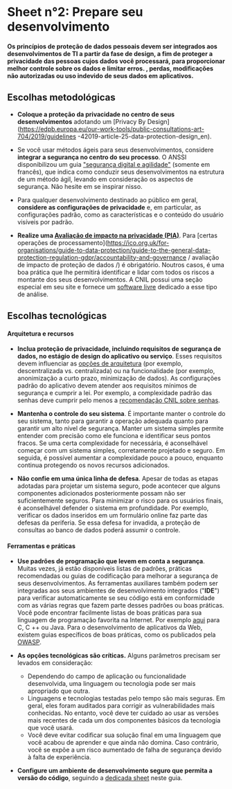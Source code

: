 # Sheet n°2: Prepare seu desenvolvimento

#### Os princípios de proteção de dados pessoais devem ser integrados aos desenvolvimentos de TI a partir da fase de design, a fim de proteger a privacidade das pessoas cujos dados você processará, para proporcionar melhor controle sobre os dados e limitar erros. , perdas, modificações não autorizadas ou uso indevido de seus dados em aplicativos.

## Escolhas metodológicas

* **Coloque a proteção da privacidade no centro de seus desenvolvimentos** adotando um [Privacy By Design](https://edpb.europa.eu/our-work-tools/public-consultations-art-704/2019/guidelines -42019-article-25-data-protection-design_en).

* Se você usar métodos ágeis para seus desenvolvimentos, considere **integrar a segurança no centro do seu processo**. O ANSSI disponibilizou um guia ["segurança digital e agilidade"](https://www.ssi.gouv.fr/uploads/2018/11/guide-securite-numerique-agile-anssi-pa-v1.pdf) (somente em francês), que indica como conduzir seus desenvolvimentos na estrutura de um método ágil, levando em consideração os aspectos de segurança. Não hesite em se inspirar nisso.

* Para qualquer desenvolvimento destinado ao público em geral, **considere as configurações de privacidade** e, em particular, as configurações padrão, como as características e o conteúdo do usuário visíveis por padrão.

* **Realize uma [Avaliação de impacto na privacidade (PIA)](https://www.cnil.fr/en/privacy-impact-assessment-pia)**. Para [certas operações de processamento](https://ico.org.uk/for-organisations/guide-to-data-protection/guide-to-the-general-data-protection-regulation-gdpr/accountability-and-governance / avaliação de impacto de proteção de dados /) é obrigatório. Noutros casos, é uma boa prática que lhe permitirá identificar e lidar com todos os riscos a montante dos seus desenvolvimentos. A CNIL possui uma seção especial em seu site e fornece um [software livre](https://www.cnil.fr/en/open-source-pia-software-helps-carry-out-data-protection-impact-assment ) dedicado a esse tipo de análise.

## Escolhas tecnológicas

#### Arquitetura e recursos

* **Inclua proteção de privacidade, incluindo requisitos de segurança de dados, no estágio de design do aplicativo ou serviço**. Esses requisitos devem influenciar as [opções de arquitetura](#Sheet_n°5:_Fazer_um_início_da_informática_de_arquitetura) (por exemplo, descentralizada vs. centralizada) ou na funcionalidade (por exemplo, anonimização a curto prazo, minimização de dados). As configurações padrão do aplicativo devem atender aos requisitos mínimos de segurança e cumprir a lei. Por exemplo, a complexidade padrão das senhas deve cumprir pelo menos a [recomendação CNIL sobre senhas](https://www.cnil.fr/fr/node/23803).

* **Mantenha o controle do seu sistema**. É importante manter o controle do seu sistema, tanto para garantir a operação adequada quanto para garantir um alto nível de segurança. Manter um sistema simples permite entender com precisão como ele funciona e identificar seus pontos fracos. Se uma certa complexidade for necessária, é aconselhável começar com um sistema simples, corretamente projetado e seguro. Em seguida, é possível aumentar a complexidade pouco a pouco, enquanto continua protegendo os novos recursos adicionados.

* **Não confie em uma única linha de defesa**. Apesar de todas as etapas adotadas para projetar um sistema seguro, pode acontecer que alguns componentes adicionados posteriormente possam não ser suficientemente seguros. Para minimizar o risco para os usuários finais, é aconselhável defender o sistema em profundidade. Por exemplo, verificar os dados inseridos em um formulário online faz parte das defesas da periferia. Se essa defesa for invadida, a proteção de consultas ao banco de dados poderá assumir o controle.


#### Ferramentas e práticas

* **Use padrões de programação que levem em conta a segurança**. Muitas vezes, já estão disponíveis listas de padrões, práticas recomendadas ou guias de codificação para melhorar a segurança de seus desenvolvimentos. As ferramentas auxiliares também podem ser integradas aos seus ambientes de desenvolvimento integrados ("**IDE**") para verificar automaticamente se seu código está em conformidade com as várias regras que fazem parte desses padrões ou boas práticas. Você pode encontrar facilmente listas de boas práticas para sua linguagem de programação favorita na Internet. Por exemplo [aqui](https://wiki.sei.cmu.edu/confluence/display/seccode/SEI+CERT+Coding+Standards) para C, C ++ ou Java. Para o desenvolvimento de aplicativos da Web, existem guias específicos de boas práticas, como os publicados pela [OWASP](https://www.owasp.org).

* **As opções tecnológicas são críticas.** Alguns parâmetros precisam ser levados em consideração:
     * Dependendo do campo de aplicação ou funcionalidade desenvolvida, uma linguagem ou tecnologia pode ser mais apropriado que outra.
     * Linguagens e tecnologias testadas pelo tempo são mais seguras. Em geral, eles foram auditados para corrigir as vulnerabilidades mais conhecidas. No entanto, você deve ter cuidado ao usar as versões mais recentes de cada um dos componentes básicos da tecnologia que você usará.
     * Você deve evitar codificar sua solução final em uma linguagem que você acabou de aprender e que ainda não domina. Caso contrário, você se expõe a um risco aumentado de falha de segurança devido à falta de experiência.
* **Configure um ambiente de desenvolvimento seguro que permita a versão do código**, seguindo a [dedicada sheet](#Sheet_n°3:_Secure_your_development_environment) neste guia.

